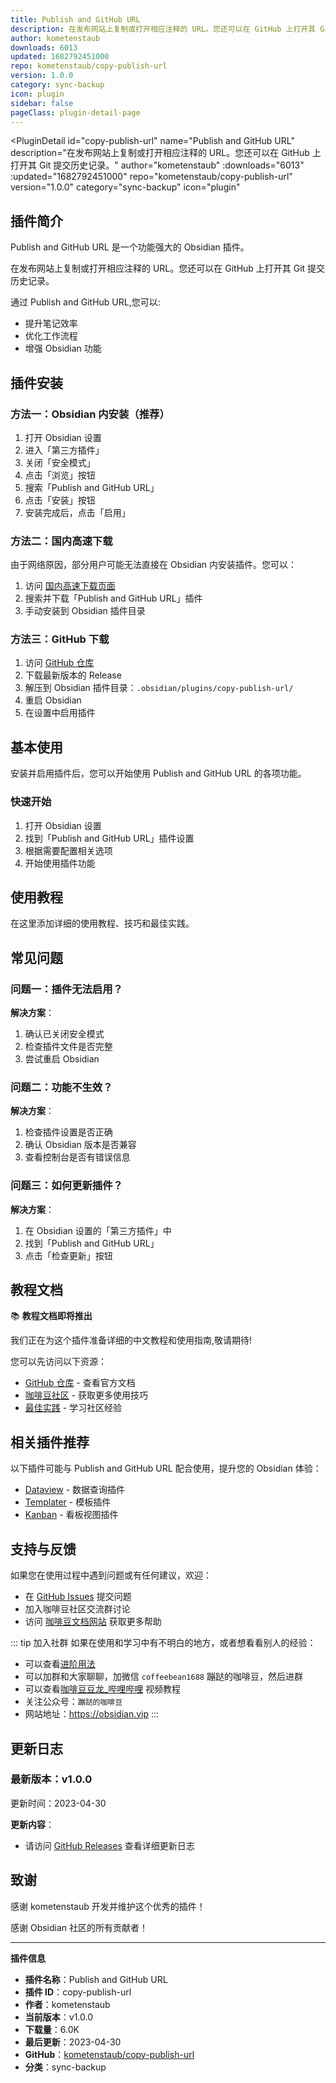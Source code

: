 ```yaml
---
title: Publish and GitHub URL
description: 在发布网站上复制或打开相应注释的 URL。您还可以在 GitHub 上打开其 Git 提交历史记录。
author: kometenstaub
downloads: 6013
updated: 1682792451000
repo: kometenstaub/copy-publish-url
version: 1.0.0
category: sync-backup
icon: plugin
sidebar: false
pageClass: plugin-detail-page
---
```


<PluginDetail
  id="copy-publish-url"
  name="Publish and GitHub URL"
  description="在发布网站上复制或打开相应注释的 URL。您还可以在 GitHub 上打开其 Git 提交历史记录。"
  author="kometenstaub"
  :downloads="6013"
  :updated="1682792451000"
  repo="kometenstaub/copy-publish-url"
  version="1.0.0"
  category="sync-backup"
  icon="plugin"
>

<!-- AUTO_GENERATED_START -->
## 插件简介

Publish and GitHub URL 是一个功能强大的 Obsidian 插件。

在发布网站上复制或打开相应注释的 URL。您还可以在 GitHub 上打开其 Git 提交历史记录。

通过 Publish and GitHub URL,您可以:

- 提升笔记效率
- 优化工作流程
- 增强 Obsidian 功能

<!-- AUTO_GENERATED_END -->

<!-- AUTO_GENERATED_START -->
## 插件安装

### 方法一：Obsidian 内安装（推荐）

1. 打开 Obsidian 设置
2. 进入「第三方插件」
3. 关闭「安全模式」
4. 点击「浏览」按钮
5. 搜索「Publish and GitHub URL」
6. 点击「安装」按钮
7. 安装完成后，点击「启用」

### 方法二：国内高速下载

由于网络原因，部分用户可能无法直接在 Obsidian 内安装插件。您可以：

1. 访问 [国内高速下载页面](/zh/documentation/obsidian-plugins-download.html)
2. 搜索并下载「Publish and GitHub URL」插件
3. 手动安装到 Obsidian 插件目录

### 方法三：GitHub 下载

1. 访问 [GitHub 仓库](https://github.com/kometenstaub/copy-publish-url)
2. 下载最新版本的 Release
3. 解压到 Obsidian 插件目录：`.obsidian/plugins/copy-publish-url/`
4. 重启 Obsidian
5. 在设置中启用插件

## 基本使用

安装并启用插件后，您可以开始使用 Publish and GitHub URL 的各项功能。

### 快速开始

1. 打开 Obsidian 设置
2. 找到「Publish and GitHub URL」插件设置
3. 根据需要配置相关选项
4. 开始使用插件功能

<!-- AUTO_GENERATED_END -->

<!-- CUSTOM_CONTENT_START:tutorial -->
## 使用教程

在这里添加详细的使用教程、技巧和最佳实践。

<!-- CUSTOM_CONTENT_END:tutorial -->

<!-- SHARED_CONTENT_START -->
## 常见问题

### 问题一：插件无法启用？

**解决方案**：
1. 确认已关闭安全模式
2. 检查插件文件是否完整
3. 尝试重启 Obsidian

### 问题二：功能不生效？

**解决方案**：
1. 检查插件设置是否正确
2. 确认 Obsidian 版本是否兼容
3. 查看控制台是否有错误信息

### 问题三：如何更新插件？

**解决方案**：
1. 在 Obsidian 设置的「第三方插件」中
2. 找到「Publish and GitHub URL」
3. 点击「检查更新」按钮

## 教程文档

📚 **教程文档即将推出**

我们正在为这个插件准备详细的中文教程和使用指南,敬请期待!

您可以先访问以下资源：
- [GitHub 仓库](https://github.com/kometenstaub/copy-publish-url) - 查看官方文档
- [咖啡豆社区](/zh/bases/) - 获取更多使用技巧
- [最佳实践](/zh/best-practices/) - 学习社区经验

## 相关插件推荐

以下插件可能与 Publish and GitHub URL 配合使用，提升您的 Obsidian 体验：

- [Dataview](/zh/plugins/dataview.html) - 数据查询插件
- [Templater](/zh/plugins/templater-obsidian.html) - 模板插件
- [Kanban](/zh/plugins/obsidian-kanban.html) - 看板视图插件

## 支持与反馈

如果您在使用过程中遇到问题或有任何建议，欢迎：

- 在 [GitHub Issues](https://github.com/kometenstaub/copy-publish-url/issues) 提交问题
- 加入咖啡豆社区交流群讨论
- 访问 [咖啡豆文档网站](https://obsidian.vip) 获取更多帮助

::: tip 加入社群
如果在使用和学习中有不明白的地方，或者想看看别人的经验：
- 可以查看[进阶用法](/zh/advanced)
- 可以加群和大家聊聊，加微信 `coffeebean1688` 蹦跶的咖啡豆，然后进群
- 可以查看[咖啡豆豆龙_哔哩哔哩](https://space.bilibili.com/618777356) 视频教程
- 关注公众号：`蹦跶的咖啡豆`
- 网站地址：https://obsidian.vip
:::
<!-- SHARED_CONTENT_END -->

<!-- AUTO_GENERATED_START -->
## 更新日志

### 最新版本：v1.0.0

更新时间：2023-04-30

**更新内容**：
- 请访问 [GitHub Releases](https://github.com/kometenstaub/copy-publish-url/releases) 查看详细更新日志

## 致谢

感谢 kometenstaub 开发并维护这个优秀的插件！

感谢 Obsidian 社区的所有贡献者！

---

**插件信息**
- **插件名称**：Publish and GitHub URL
- **插件 ID**：copy-publish-url
- **作者**：kometenstaub
- **当前版本**：v1.0.0
- **下载量**：6.0K
- **最后更新**：2023-04-30
- **GitHub**：[kometenstaub/copy-publish-url](https://github.com/kometenstaub/copy-publish-url)
- **分类**：sync-backup
<!-- AUTO_GENERATED_END -->

</PluginDetail>

